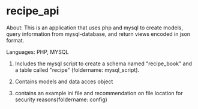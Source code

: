 # recipe_api
About: This is an application that uses php and mysql to create models, query information from mysql-database, and return views encoded in json format.

Languages: PHP, MYSQL

1. Includes the mysql script to create a schema named "recipe_book" and a table called "recipe" (foldername: mysql_script).

2. Contains models and data acces object 

3. contains an example ini file and recommendation on file location for security reasons(foldername: config)



